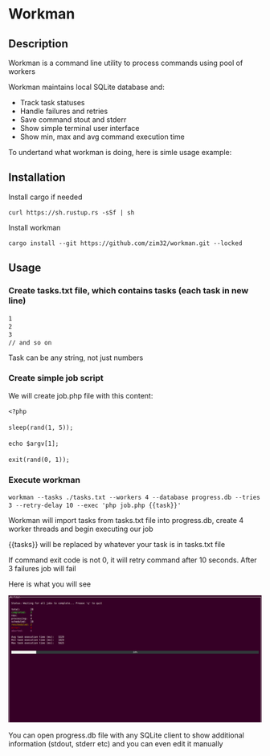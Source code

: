 # Workman

## Description

Workman is a command line utility to process commands using pool of workers

Workman maintains local SQLite database and:

* Track task statuses
* Handle failures and retries
* Save command stout and stderr
* Show simple terminal user interface
* Show min, max and avg command execution time

To undertand what workman is doing, here is simle usage example:

## Installation

Install cargo if needed

```
curl https://sh.rustup.rs -sSf | sh
```

Install workman

```
cargo install --git https://github.com/zim32/workman.git --locked
```

## Usage

### Create tasks.txt file, which contains tasks (each task in new line)

```
1
2
3
// and so on
```

Task can be any string, not just numbers

### Create simple job script

We will create job.php file with this content:

```
<?php

sleep(rand(1, 5));

echo $argv[1];

exit(rand(0, 1));
```

### Execute workman

```
workman --tasks ./tasks.txt --workers 4 --database progress.db --tries 3 --retry-delay 10 --exec 'php job.php {{task}}'
```

Workman will import tasks from tasks.txt file into progress.db, create 4 worker threads and begin executing our job

{{tasks}} will be replaced by whatever your task is in tasks.txt file

If command exit code is not 0, it will retry command after 10 seconds. After 3 failures job will fail

Here is what you will see

![Workman TUI](docs/1.png)


You can open progress.db file with any SQLite client to show additional information (stdout, stderr etc) and you can even edit it manually